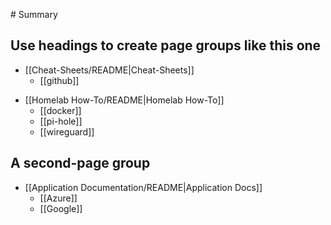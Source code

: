 ‌# Summary​

## Use headings to create page groups like this one​

* [[Cheat-Sheets/README|Cheat-Sheets]]
    * [[github]]

- [[Homelab How-To/README|Homelab How-To]]
    - [[docker]]
    - [[pi-hole]]
    - [[wireguard]]

## A second-page group​

* [[Application Documentation/README|Application Docs]]
	* [[Azure]]
	* [[Google]]
